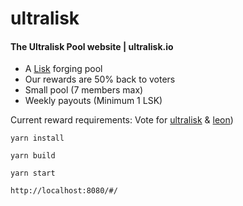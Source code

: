 # ultralisk

#### The Ultralisk Pool website | ultralisk.io

- A [Lisk](https://lisk.io) forging pool
- Our rewards are 50% back to voters
- Small pool (7 members max)
- Weekly payouts (Minimum 1 LSK)

Current reward requirements: Vote for [ultralisk](https://explorer.lisk.io/address/1605683440295884021L) & [leon](https://explorer.lisk.io/address/16811843780664295310L))

`yarn install`

`yarn build`

`yarn start`

`http://localhost:8080/#/`
